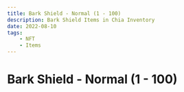 ```yaml
---
title: Bark Shield - Normal (1 - 100)
description: Bark Shield Items in Chia Inventory
date: 2022-08-10
tags:
    - NFT
    - Items
---
```


# Bark Shield - Normal (1 - 100)

